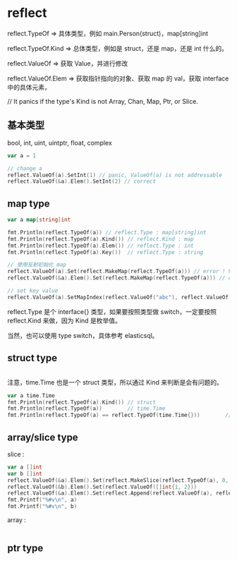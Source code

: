 # reflect

reflect.TypeOf => 具体类型，例如 main.Person(struct)，map[string]int

reflect.TypeOf.Kind => 总体类型，例如是 struct，还是 map，还是 int 什么的。

reflect.ValueOf => 获取 Value，并进行修改

reflect.ValueOf.Elem => 获取指针指向的对象、获取 map 的 val，获取 interface 中的具体元素，

// It panics if the type's Kind is not Array, Chan, Map, Ptr, or Slice.

## 基本类型

bool, int, uint, uintptr, float, complex

```go
var a = 1

// change a
reflect.ValueOf(a).SetInt(1) // panic, ValueOf(a) is not addressable
reflect.ValueOf(&a).Elem().SetInt(2) // correct
```

## map type

```go
var a map[string]int

fmt.Println(reflect.TypeOf(a)) // reflect.Type : map[string]int
fmt.Println(reflect.TypeOf(a).Kind()) // reflect.Kind : map
fmt.Println(reflect.TypeOf(a).Elem()) // reflect.Type : int
fmt.Println(reflect.TypeOf(a).Key())  // reflect.Type : string

// 使用反射初始化 map
reflect.ValueOf(a).Set(reflect.MakeMap(reflect.TypeOf(a))) // error ! ValueOf(a) is not addressable
reflect.ValueOf(&a).Elem().Set(reflect.MakeMap(reflect.TypeOf(a))) // correct

// set key value
reflect.ValueOf(a).SetMapIndex(reflect.ValueOf("abc"), reflect.ValueOf(1))

```

reflect.Type 是个 interface{} 类型，如果要按照类型做 switch，一定要按照 reflect.Kind 来做，因为 Kind 是枚举值。

当然，也可以使用 type switch，具体参考 elasticsql。

## struct type

```go
```

注意，time.Time 也是一个 struct 类型，所以通过 Kind 来判断是会有问题的。

```go
var a time.Time
fmt.Println(reflect.TypeOf(a).Kind()) // struct
fmt.Println(reflect.TypeOf(a))        // time.Time
fmt.Println(reflect.TypeOf(a) == reflect.TypeOf(time.Time{}))        // true
```

## array/slice type

slice :

```go
var a []int
var b []int
reflect.ValueOf(&a).Elem().Set(reflect.MakeSlice(reflect.TypeOf(a), 0, 10))
reflect.ValueOf(&b).Elem().Set(reflect.ValueOf([]int{1, 2}))
reflect.ValueOf(&a).Elem().Set(reflect.Append(reflect.ValueOf(a), reflect.ValueOf(1)))
fmt.Printf("%#v\n", a)
fmt.Printf("%#v\n", b)
```

array :

```go
```

## ptr type
<!--stackedit_data:
eyJoaXN0b3J5IjpbNjg5ODA4NDEwXX0=
-->